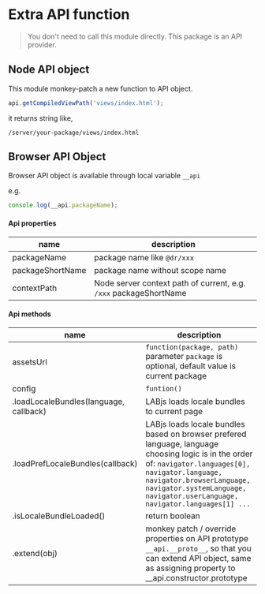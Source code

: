 Extra API function
=============

> You don't need to call this module directly.
This package is an API provider.


Node API object
--------
This module monkey-patch a new function to API object.

```javascript
api.getCompiledViewPath('views/index.html');
```

it returns string like,

```
/server/your-package/views/index.html
```

Browser API Object
---------

Browser API object is available through local variable `__api`

e.g.

```javascript
console.log(__api.packageName);
```

#### Api properties
| name | description
| -- | --
| packageName | package name like `@dr/xxx`
| packageShortName | package name without scope name
| contextPath | Node server context path of current, e.g. `/xxx` packageShortName

#### Api methods
| name | description
| -- | --
| assetsUrl | `function(package, path)` parameter `package` is optional, default value is current package
| config | `funtion()`
| .loadLocaleBundles(language, callback) | LABjs loads locale bundles to current page
| .loadPrefLocaleBundles(callback) | LABjs loads locale bundles based on browser prefered language, language choosing logic is in the order of: `navigator.languages[0], navigator.language, navigator.browserLanguage, navigator.systemLanguage, navigator.userLanguage, navigator.languages[1] ...`
| .isLocaleBundleLoaded() | return boolean
| .extend(obj) | monkey patch / override properties on API prototype `__api.__proto__`, so that you can extend API object, same as assigning property to __api.constructor.prototype
